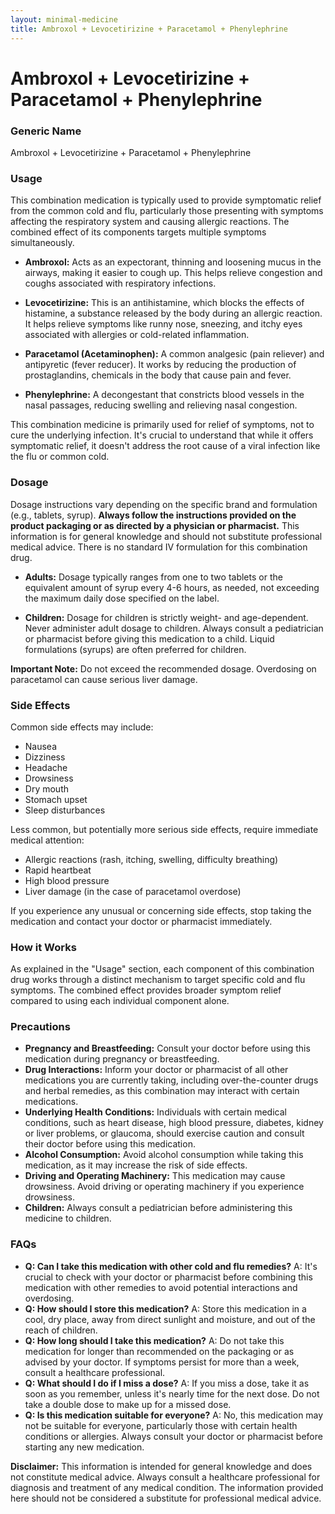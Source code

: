 ```yaml
---
layout: minimal-medicine
title: Ambroxol + Levocetirizine + Paracetamol + Phenylephrine
---
```


# Ambroxol + Levocetirizine + Paracetamol + Phenylephrine
### Generic Name
Ambroxol + Levocetirizine + Paracetamol + Phenylephrine


### Usage

This combination medication is typically used to provide symptomatic relief from the common cold and flu, particularly those presenting with symptoms affecting the respiratory system and causing allergic reactions.  The combined effect of its components targets multiple symptoms simultaneously.

* **Ambroxol:** Acts as an expectorant, thinning and loosening mucus in the airways, making it easier to cough up. This helps relieve congestion and coughs associated with respiratory infections.

* **Levocetirizine:** This is an antihistamine, which blocks the effects of histamine, a substance released by the body during an allergic reaction.  It helps relieve symptoms like runny nose, sneezing, and itchy eyes associated with allergies or cold-related inflammation.

* **Paracetamol (Acetaminophen):**  A common analgesic (pain reliever) and antipyretic (fever reducer). It works by reducing the production of prostaglandins, chemicals in the body that cause pain and fever.

* **Phenylephrine:** A decongestant that constricts blood vessels in the nasal passages, reducing swelling and relieving nasal congestion.


This combination medicine is primarily used for relief of symptoms, not to cure the underlying infection.  It's crucial to understand that while it offers symptomatic relief, it doesn't address the root cause of a viral infection like the flu or common cold.



### Dosage

Dosage instructions vary depending on the specific brand and formulation (e.g., tablets, syrup).  **Always follow the instructions provided on the product packaging or as directed by a physician or pharmacist.**  This information is for general knowledge and should not substitute professional medical advice.  There is no standard IV formulation for this combination drug.

* **Adults:**  Dosage typically ranges from one to two tablets or the equivalent amount of syrup every 4-6 hours, as needed, not exceeding the maximum daily dose specified on the label.

* **Children:**  Dosage for children is strictly weight- and age-dependent.  Never administer adult dosage to children. Always consult a pediatrician or pharmacist before giving this medication to a child.  Liquid formulations (syrups) are often preferred for children.


**Important Note:**  Do not exceed the recommended dosage.  Overdosing on paracetamol can cause serious liver damage.


### Side Effects

Common side effects may include:

* Nausea
* Dizziness
* Headache
* Drowsiness
* Dry mouth
* Stomach upset
* Sleep disturbances


Less common, but potentially more serious side effects, require immediate medical attention:

* Allergic reactions (rash, itching, swelling, difficulty breathing)
* Rapid heartbeat
* High blood pressure
* Liver damage (in the case of paracetamol overdose)


If you experience any unusual or concerning side effects, stop taking the medication and contact your doctor or pharmacist immediately.


### How it Works

As explained in the "Usage" section, each component of this combination drug works through a distinct mechanism to target specific cold and flu symptoms. The combined effect provides broader symptom relief compared to using each individual component alone.


### Precautions

* **Pregnancy and Breastfeeding:** Consult your doctor before using this medication during pregnancy or breastfeeding.
* **Drug Interactions:** Inform your doctor or pharmacist of all other medications you are currently taking, including over-the-counter drugs and herbal remedies, as this combination may interact with certain medications.
* **Underlying Health Conditions:** Individuals with certain medical conditions, such as heart disease, high blood pressure, diabetes, kidney or liver problems, or glaucoma, should exercise caution and consult their doctor before using this medication.
* **Alcohol Consumption:** Avoid alcohol consumption while taking this medication, as it may increase the risk of side effects.
* **Driving and Operating Machinery:** This medication may cause drowsiness. Avoid driving or operating machinery if you experience drowsiness.
* **Children:** Always consult a pediatrician before administering this medicine to children.


### FAQs

* **Q: Can I take this medication with other cold and flu remedies?** A:  It's crucial to check with your doctor or pharmacist before combining this medication with other remedies to avoid potential interactions and overdosing.
* **Q: How should I store this medication?** A: Store this medication in a cool, dry place, away from direct sunlight and moisture, and out of the reach of children.
* **Q: How long should I take this medication?** A:  Do not take this medication for longer than recommended on the packaging or as advised by your doctor.  If symptoms persist for more than a week, consult a healthcare professional.
* **Q: What should I do if I miss a dose?** A: If you miss a dose, take it as soon as you remember, unless it's nearly time for the next dose. Do not take a double dose to make up for a missed dose.
* **Q: Is this medication suitable for everyone?** A: No, this medication may not be suitable for everyone, particularly those with certain health conditions or allergies. Always consult your doctor or pharmacist before starting any new medication.


**Disclaimer:** This information is intended for general knowledge and does not constitute medical advice.  Always consult a healthcare professional for diagnosis and treatment of any medical condition.  The information provided here should not be considered a substitute for professional medical advice.
